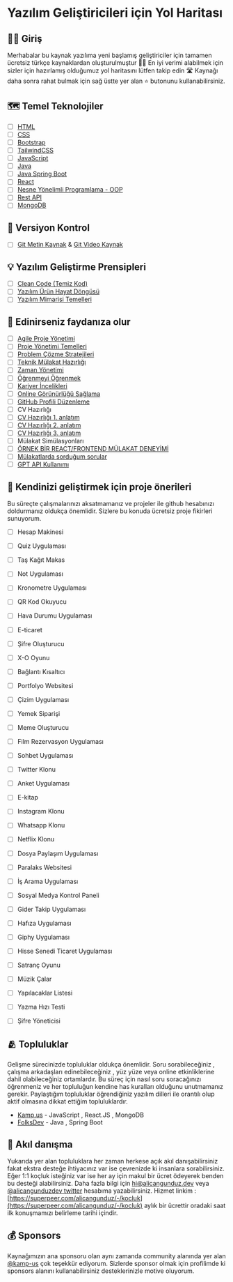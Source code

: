 # Yazılım Geliştiricileri için Yol Haritası

## 👋🏻 Giriş
Merhabalar bu kaynak yazılıma yeni başlamış geliştiriciler için  tamamen ücretsiz türkçe kaynaklardan oluşturulmuştur 🤑❌ En iyi verimi alabilmek için sizler için hazırlamış olduğumuz yol haritasını lütfen takip edin 🛣️ Kaynağı daha sonra rahat bulmak için sağ üstte yer alan ⭐ butonunu kullanabilirsiniz. 

## 🗺️ Temel Teknolojiler

- [ ]  [HTML](https://www.youtube.com/watch?v=Y86zzWRle3g&list=PLURN6mxdcwL_dk2ftGRrvt4R2TqfIUysy)
- [ ]  [CSS](https://www.youtube.com/watch?v=TjcMDa4Bnu4&list=PLURN6mxdcwL_QVUfw37hf-PfVXnVwlRRq)
- [ ]  [Bootstrap](https://www.youtube.com/watch?v=8QP-8NPpSq0&list=PLURN6mxdcwL_sM23fQLdwvzC9Qh0N5RPI)
- [ ]  [TailwindCSS](https://www.youtube.com/watch?v=vCgQcyCPH0Y&list=PL-Hkw4CrSVq-Oc898YeSkcHTAAS2K2S3f)
- [ ]  [JavaScript](https://www.youtube.com/watch?v=mcwBvvThO40&list=PLURN6mxdcwL86Q8tCF1Ef6G6rN2jAg5Ht)
- [ ]  [Java](https://www.kodlama.io/p/yazilim-gelistirici-yetistirme-kampi21)
- [ ]  [Java Spring Boot](https://www.kodlama.io/p/yazilim-gelistirici-yetistirme-kampi21)
- [ ]  [React](https://www.youtube.com/watch?v=15ZmJBoD9_Y&list=PLXuv2PShkuHzbwIbcT29XZJBLyx3nWDzb)
- [ ]  [Nesne Yönelimli Programlama - OOP](https://www.youtube.com/watch?v=2DbWGM5X-zk&list=PLziOoGfzD1POR4-P2NsKgfcJCJu7agdkK)
- [ ]  [Rest API](https://www.youtube.com/watch?v=2s2dp3bxWhI&list=PLr48dQTh3FFzwDwCvkVt8Mjxhfjnw0Scf)
- [ ]  [MongoDB](https://www.youtube.com/watch?v=K22uRaW03kM&list=PL0BR3UnhlDq6vS6u1eOjCRCBRS7AbufVs)

## 📜 Versiyon Kontrol

- [ ]  [Git Metin Kaynak](https://aliozgur.gitbooks.io/git101/content/) & [Git Video Kaynak](https://www.youtube.com/watch?v=mgMISrVoAXw&list=PLeGbjrys0OZKPvB7z2JNT8Nxp4VfnFiN6)

## 💡 Yazılım Geliştirme Prensipleri

- [ ]  [Clean Code (Temiz Kod)](https://www.youtube.com/watch?v=0iF0RWSCcxM&list=PLxw2ybf4zPJ5TncW4_IWqFSGGybTaXs5I)
- [ ]  [Yazılım Ürün Hayat Döngüsü](https://www.youtube.com/watch?v=u2rU8Wss4bw)
- [ ]  [Yazılım Mimarisi Temelleri](https://www.youtube.com/watch?v=ynUExBf1nJ0)

## 🚀 Edinirseniz faydanıza olur

- [ ]  [Agile Proje Yönetimi](https://www.youtube.com/watch?v=P8QJmwuezz4)
- [ ]  [Proje Yönetimi Temelleri](https://www.youtube.com/watch?v=3Z8L6fScY2o)
- [ ]  [Problem Çözme Stratejileri](https://www.youtube.com/watch?v=J98_nddHAa4)
- [ ]  [Teknik Mülakat Hazırlığı](https://www.youtube.com/watch?v=EupkykeoSbE)
- [ ]  [Zaman Yönetimi](https://www.youtube.com/watch?v=SjTFgVvpvB4)
- [ ]  [Öğrenmeyi Öğrenmek](https://www.youtube.com/watch?v=EMlNstwTHfU)
- [ ]  [Kariyer İncelikleri](https://www.youtube.com/watch?v=YoQ8WTFbpEg)
- [ ]  [Online Görünürlüğü Sağlama](https://www.youtube.com/watch?v=WKruTAIWVJA)
- [ ]  [GitHub Profili Düzenleme](https://www.youtube.com/watch?v=Xy1mu8NTjeQ)
- [ ]  CV Hazırlığı 
  - [ ]  [CV Hazırlığı 1. anlatım](https://www.youtube.com/watch?v=xLLunpzV-o0)
  - [ ]  [CV Hazırlığı 2. anlatım](https://www.youtube.com/watch?v=YvNwefXT2H4)
  - [ ]  [CV Hazırlığı 3. anlatım](https://www.youtube.com/watch?v=ci4Ct0dmP20)
- [ ]  Mülakat Simülasyonları
  - [ ] [ÖRNEK BİR REACT/FRONTEND MÜLAKAT DENEYİMİ ](https://www.youtube.com/watch?v=yNWCFSQxN4E)
  - [ ] [Mülakatlarda sorduğum sorular ](https://www.youtube.com/watch?v=sPVNEImen-s)
- [ ]  [GPT API Kullanımı](https://www.youtube.com/watch?v=qxv6QdYiBtU)

## 🦾 Kendinizi geliştirmek için proje önerileri

Bu süreçte çalışmalarınızı aksatmamanız ve projeler ile github hesabınızı doldurmanız oldukça önemlidir. Sizlere bu konuda ücretsiz proje fikirleri sunuyorum.

- [ ]  Hesap Makinesi
- [ ]  Quiz Uygulaması
- [ ]  Taş Kağıt Makas
- [ ]  Not Uygulaması
- [ ]  Kronometre Uygulaması
- [ ]  QR Kod Okuyucu
- [ ]  Hava Durumu Uygulaması
- [ ]  E-ticaret
- [ ]  Şifre Oluşturucu
- [ ]  X-O Oyunu
- [ ]  Bağlantı Kısaltıcı
- [ ]  Portfolyo Websitesi
- [ ]  Çizim Uygulaması
- [ ]  Yemek Siparişi
- [ ]  Meme Oluşturucu
- [ ]  Film Rezervasyon Uygulaması
- [ ]  Sohbet Uygulaması
- [ ]  Twitter Klonu
- [ ]  Anket Uygulaması
- [ ]  E-kitap
- [ ]  Instagram Klonu
- [ ]  Whatsapp Klonu
- [ ]  Netflix Klonu
- [ ]  Dosya Paylaşım Uygulaması
- [ ]  Paralaks Websitesi
- [ ]  İş Arama Uygulaması
- [ ]  Sosyal Medya Kontrol Paneli
- [ ]  Gider Takip Uygulaması
- [ ]  Hafıza Uygulaması
- [ ]  Giphy Uygulaması
- [ ]  Hisse Senedi Ticaret Uygulaması
- [ ]  Satranç Oyunu
- [ ]  Müzik Çalar
- [ ]  Yapılacaklar Listesi
- [ ]  Yazma Hızı Testi
- [ ]  Şifre Yöneticisi


## 🫂 Topluluklar

Gelişme sürecinizde topluluklar oldukça önemlidir. Soru sorabileceğiniz , çalışma arkadaşları edinebileceğiniz , yüz yüze veya online etkinliklerine dahil olabileceğiniz ortamlardır. Bu süreç için nasıl soru soracağınızı öğrenmeniz ve her topluluğun kendine has kuralları olduğunu unutmamanız gerekir. Paylaştığım topluluklar öğrendiğiniz yazılım dilleri ile orantılı olup aktif olmasına dikkat ettiğim topluluklardır.

-  [Kamp.us](https://discord.gg/kampus) - JavaScript , React.JS , MongoDB
-  [FolksDev](https://linktr.ee/folksdev) - Java , Spring Boot 


## 🧠 Akıl danışma

Yukarıda yer alan topluluklara her zaman herkese açık akıl danışabilirsiniz fakat ekstra desteğe ihtiyacınız var ise çevrenizde ki insanlara sorabilirsiniz. Eğer 1:1 koçluk isteğiniz var ise her ay için makul bir ücret ödeyerek benden bu desteği alabilirsiniz. Daha fazla bilgi için hi@alicangunduz.dev veya [@alicangunduzdev twitter](https://twitter.com/AliCanGunduzDev) hesabıma yazabilirsiniz. Hizmet linkim : [https://superpeer.com/alicangunduz/-/kocluk](https://superpeer.com/alicangunduz/-/kocluk) aylık bir ücrettir oradaki saat ilk konuşmamızı belirleme tarihi içindir. 

## 💰 Sponsors

Kaynağımızın ana sponsoru olan aynı zamanda community alanında yer alan [@kamp-us](https://github.com/kamp-us) çok teşekkür ediyorum. Sizlerde sponsor olmak için profilimde ki sponsors alanını kullanabilirsiniz desteklerinizle motive oluyorum. 
